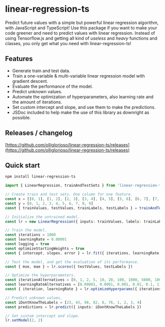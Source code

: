 # linear-regression-ts

Predict future values with a simple but powerful linear regression algorithm, with JavaScript and TypeScript!
Use this package if you want to make your code greener and need to predict values with linear regression. Instead of
using Tensorflow.js and getting all kind of *useless* and *heavy* functions and classes, you only get what you need with linear-regression-ts!

## Features

- Generate train and test data.
- Train a one-variable & multi-variable linear regression model with gradient descent.
- Evaluate the performance of the model.
- Predict unknown values.
- Automate the optimization of hyperparameters, also learning rate and the amount of iterations.
- Set custom intercept and slope, and use them to make the predictions.
- JSDoc included to help make the use of this library as downright as possible.

## Releases / changelog
[https://github.com/olliglorioso/linear-regression-ts/releases](https://github.com/olliglorioso/linear-regression-ts/releases)

## Quick start

```bash
npm install linear-regression-ts
```

```typescript
import { LinearRegression, trainAndTestSets } from 'linear-regression-ts'

// Create train and test sets. One column for one feature.
const x = [[0, 1], [1, 2], [2, 3], [3, 4], [4, 5], [5, 6], [6, 7], [7, 8], [9, 10], [10, 11]]
const y = [0, 1, 2, 3, 4, 5, 6, 7, 8, 9]
const { trainValues, testValues, trainLabels, testLabels } = trainAndTestSets({ x, y, ratio: 0.7 })  

// Initialize the untrained model.
const lr = new LinearRegression({ inputs: trainValues, labels: trainLabels }) 

// Train the model.
const iterations = 1000
const learningRate = 0.00001
const logging = true
const optimizeStartingWeights = true
const { intercept, slopes, error } = lr.fit({ iterations, learningRate, logging, optimizeStartingWeights }) 

// Test the model, and get the evaluation of its performance.
const { mse, mae } = lr.scores({ testValues, testLabels }) 

// Optimize the hyperparameters.
const iterationAlternatives = [0, 1, 2, 5, 10, 20, 100, 1000, 5000, 10000]
const learningRateAlternatives = [0.00001, 0.0001, 0.001, 0.01, 0.1, 1]
const { iteration, learningRate } = lr.optimizeHyperparams({ iterations: iterationAlternatives, learningRates: learningRateAlternatives }) 

// Predict unknown values.
const iDontKnowTheLabels = [23, 43, 98, 82, 8, 76, 1, 2, 3, 4] 
const predictions = lr.predict({ inputs: iDontKnowTheLabels })

// Set custom intercept and slope.
lr.setModel(2, 2)

```


